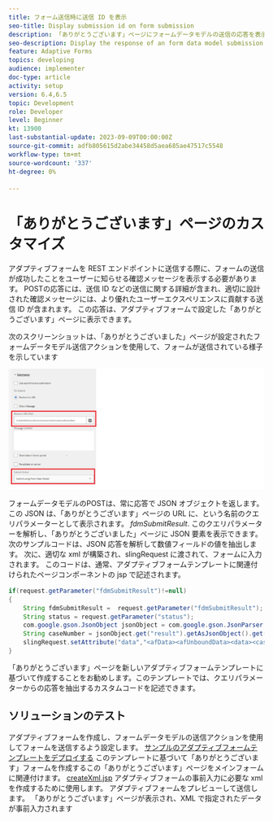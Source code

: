 ```yaml
---
title: フォーム送信時に送信 ID を表示
seo-title: Display submission id on form submission
description: 「ありがとうございます」ページにフォームデータモデルの送信の応答を表示します
seo-description: Display the response of an form data model submission in thank you page
feature: Adaptive Forms
topics: developing
audience: implementer
doc-type: article
activity: setup
version: 6.4,6.5
topic: Development
role: Developer
level: Beginner
kt: 13900
last-substantial-update: 2023-09-09T00:00:00Z
source-git-commit: adfb805615d2abe34458d5aea685ae47517c5548
workflow-type: tm+mt
source-wordcount: '337'
ht-degree: 0%

---
```


# 「ありがとうございます」ページのカスタマイズ

アダプティブフォームを REST エンドポイントに送信する際に、フォームの送信が成功したことをユーザーに知らせる確認メッセージを表示する必要があります。 POSTの応答には、送信 ID などの送信に関する詳細が含まれ、適切に設計された確認メッセージには、より優れたユーザーエクスペリエンスに貢献する送信 ID が含まれます。 この応答は、アダプティブフォームで設定した「ありがとうございます」ページに表示できます。

次のスクリーンショットは、「ありがとうございました」ページが設定されたフォームデータモデル送信アクションを使用して、フォームが送信されている様子を示しています

![ありがとうページ](./assets/thank-you-page-fdm-submit.png)

フォームデータモデルのPOSTは、常に応答で JSON オブジェクトを返します。 この JSON は、「ありがとうございます」ページの URL に、という名前のクエリパラメーターとして表示されます。 _fdmSubmitResult_. このクエリパラメーターを解析し、「ありがとうございました」ページに JSON 要素を表示できます。
次のサンプルコードは、JSON 応答を解析して数値フィールドの値を抽出します。 次に、適切な xml が構築され、slingRequest に渡されて、フォームに入力されます。 このコードは、通常、アダプティブフォームテンプレートに関連付けられたページコンポーネントの jsp で記述されます。

```java
if(request.getParameter("fdmSubmitResult")!=null)
{
    String fdmSubmitResult =  request.getParameter("fdmSubmitResult");
    String status = request.getParameter("status");
    com.google.gson.JsonObject jsonObject = com.google.gson.JsonParser.parseString(fdmSubmitResult).getAsJsonObject();
    String caseNumber = jsonObject.get("result").getAsJsonObject().get("number").getAsString();
    slingRequest.setAttribute("data","<afData><afUnboundData><data><caseNumber>"+caseNumber+"</caseNumber><status>"+status+"</status></data></afUnboundData></afData>");
}
```

「ありがとうございます」ページを新しいアダプティブフォームテンプレートに基づいて作成することをお勧めします。このテンプレートでは、クエリパラメーターからの応答を抽出するカスタムコードを記述できます。

## ソリューションのテスト

アダプティブフォームを作成し、フォームデータモデルの送信アクションを使用してフォームを送信するよう設定します。
[サンプルのアダプティブフォームテンプレートをデプロイする](assets/thank-you-page-template.zip)
このテンプレートに基づいて「ありがとうございます」フォームを作成するこの「ありがとうございます」ページをメインフォームに関連付けます。 [createXml.jsp](http://localhost:4502/apps/thank-you-page-template/component/page/thankyoupage/createxml.jsp) アダプティブフォームの事前入力に必要な xml を作成するために使用します。
アダプティブフォームをプレビューして送信します。
「ありがとうございます」ページが表示され、XML で指定されたデータが事前入力されます




